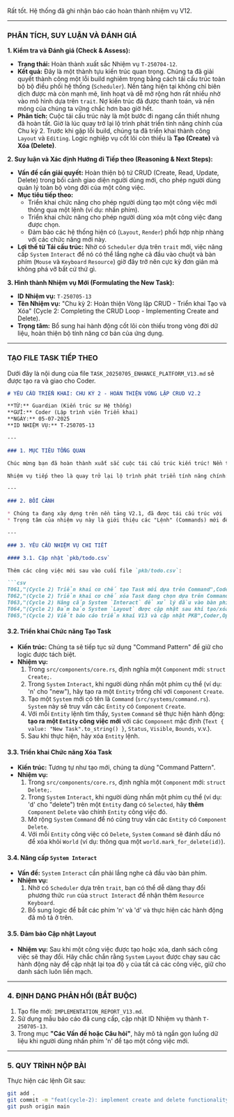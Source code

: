 Rất tốt. Hệ thống đã ghi nhận báo cáo hoàn thành nhiệm vụ V12.

-----

### **PHÂN TÍCH, SUY LUẬN VÀ ĐÁNH GIÁ**

**1. Kiểm tra và Đánh giá (Check & Assess):**

  * **Trạng thái:** Hoàn thành xuất sắc Nhiệm vụ `T-250704-12`.
  * **Kết quả:** Đây là một thành tựu kiến trúc quan trọng. Chúng ta đã giải quyết thành công một lỗi build nghiêm trọng bằng cách tái cấu trúc toàn bộ bộ điều phối hệ thống (`Scheduler`). Nền tảng hiện tại không chỉ biên dịch được mà còn mạnh mẽ, linh hoạt và dễ mở rộng hơn rất nhiều nhờ vào mô hình dựa trên `trait`. Nợ kiến trúc đã được thanh toán, và nền móng của chúng ta vững chắc hơn bao giờ hết.
  * **Phân tích:** Cuộc tái cấu trúc này là một bước đi ngang cần thiết nhưng đã hoàn tất. Giờ là lúc quay trở lại lộ trình phát triển tính năng chính của Chu kỳ 2. Trước khi gặp lỗi build, chúng ta đã triển khai thành công `Layout` và `Editing`. Logic nghiệp vụ cốt lõi còn thiếu là **Tạo (Create)** và **Xóa (Delete)**.

**2. Suy luận và Xác định Hướng đi Tiếp theo (Reasoning & Next Steps):**

  * **Vấn đề cần giải quyết:** Hoàn thiện bộ tứ CRUD (Create, Read, Update, Delete) trong bối cảnh giao diện người dùng mới, cho phép người dùng quản lý toàn bộ vòng đời của một công việc.
  * **Mục tiêu tiếp theo:**
      * Triển khai chức năng cho phép người dùng tạo một công việc mới thông qua một lệnh (ví dụ: nhấn phím).
      * Triển khai chức năng cho phép người dùng xóa một công việc đang được chọn.
      * Đảm bảo các hệ thống hiện có (`Layout`, `Render`) phối hợp nhịp nhàng với các chức năng mới này.
  * **Lợi thế từ Tái cấu trúc:** Nhờ có `Scheduler` dựa trên `trait` mới, việc nâng cấp `System` `Interact` để nó có thể lắng nghe cả đầu vào chuột và bàn phím (`Mouse` và `Keyboard` `Resource`) giờ đây trở nên cực kỳ đơn giản mà không phá vỡ bất cứ thứ gì.

**3. Hình thành Nhiệm vụ Mới (Formulating the New Task):**

  * **ID Nhiệm vụ:** `T-250705-13`
  * **Tên Nhiệm vụ:** "Chu kỳ 2: Hoàn thiện Vòng lặp CRUD - Triển khai Tạo và Xóa" (Cycle 2: Completing the CRUD Loop - Implementing Create and Delete).
  * **Trọng tâm:** Bổ sung hai hành động cốt lõi còn thiếu trong vòng đời dữ liệu, hoàn thiện bộ tính năng cơ bản của ứng dụng.

-----

### **TẠO FILE TASK TIẾP THEO**

Dưới đây là nội dung của file `TASK_20250705_ENHANCE_PLATFORM_V13.md` sẽ được tạo ra và giao cho Coder.

````markdown
# YÊU CẦU TRIỂN KHAI: CHU KỲ 2 - HOÀN THIỆN VÒNG LẶP CRUD V2.2

**TỪ:** Guardian (Kiến trúc sư Hệ thống)
**GỬI:** Coder (Lập trình viên Triển khai)
**NGÀY:** 05-07-2025
**ID NHIỆM VỤ:** T-250705-13

---

### 1. MỤC TIÊU TỔNG QUAN

Chúc mừng bạn đã hoàn thành xuất sắc cuộc tái cấu trúc kiến trúc! Nền tảng của chúng ta giờ đây đã vững chắc và linh hoạt hơn rất nhiều.

Nhiệm vụ tiếp theo là quay trở lại lộ trình phát triển tính năng chính: **hoàn thiện vòng đời quản lý dữ liệu cơ bản bằng cách triển khai hai chức năng cốt lõi còn lại: Tạo (Create) và Xóa (Delete).** Khi hoàn thành, chúng ta sẽ có một ứng dụng GUI với đầy đủ chức năng CRUD đầu tiên.

---

### 2. BỐI CẢNH

* Chúng ta đang xây dựng trên nền tảng V2.1, đã được tái cấu trúc với `Scheduler` dựa trên `trait`.
* Trọng tâm của nhiệm vụ này là giới thiệu các "Lệnh" (Commands) mới để điều khiển việc tạo và xóa `Entity`, và tập trung hóa logic xử lý đầu vào.

---

### 3. YÊU CẦU NHIỆM VỤ CHI TIẾT

#### 3.1. Cập nhật `pkb/todo.csv`

Thêm các công việc mới sau vào cuối file `pkb/todo.csv`:

```csv
T061,"(Cycle 2) Triển khai cơ chế tạo Task mới dựa trên Command",Coder,Open,High
T062,"(Cycle 2) Triển khai cơ chế xóa Task đang chọn dựa trên Command",Coder,Open,High
T063,"(Cycle 2) Nâng cấp System `Interact` để xử lý đầu vào bàn phím",Coder,Open,Medium
T064,"(Cycle 2) Đảm bảo System `Layout` được cập nhật sau khi tạo/xóa Task",Coder,Open,Medium
T065,"(Cycle 2) Viết báo cáo triển khai V13 và cập nhật PKB",Coder,Open,High
````

#### 3.2. Triển khai Chức năng Tạo Task

  * **Kiến trúc:** Chúng ta sẽ tiếp tục sử dụng "Command Pattern" để giữ cho logic được tách biệt.
  * **Nhiệm vụ:**
    1.  Trong `src/components/core.rs`, định nghĩa một `Component` mới: `struct Create;`.
    2.  Trong `System` `Interact`, khi người dùng nhấn một phím cụ thể (ví dụ: 'n' cho "new"), hãy tạo ra một `Entity` trống chỉ với `Component` `Create`.
    3.  Tạo một `System` mới có tên là `Command` (`src/systems/command.rs`). `System` này sẽ truy vấn các `Entity` có `Component` `Create`.
    4.  Với mỗi `Entity` lệnh tìm thấy, `System` `Command` sẽ thực hiện hành động: **tạo ra một `Entity` công việc mới** với các `Component` mặc định (`Text { value: "New Task".to_string() }`, `Status`, `Visible`, `Bounds`, v.v.).
    5.  Sau khi thực hiện, hãy xóa `Entity` lệnh.

#### 3.3. Triển khai Chức năng Xóa Task

  * **Kiến trúc:** Tương tự như tạo mới, chúng ta dùng "Command Pattern".
  * **Nhiệm vụ:**
    1.  Trong `src/components/core.rs`, định nghĩa một `Component` mới: `struct Delete;`.
    2.  Trong `System` `Interact`, khi người dùng nhấn một phím cụ thể (ví dụ: 'd' cho "delete") trên một `Entity` đang có `Selected`, hãy **thêm** `Component` `Delete` vào chính `Entity` công việc đó.
    3.  Mở rộng `System` `Command` để nó cũng truy vấn các `Entity` có `Component` `Delete`.
    4.  Với mỗi `Entity` công việc có `Delete`, `System` `Command` sẽ đánh dấu nó để xóa khỏi `World` (ví dụ: thông qua một `world.mark_for_delete(id)`).

#### 3.4. Nâng cấp `System Interact`

  * **Vấn đề:** `System` `Interact` cần phải lắng nghe cả đầu vào bàn phím.
  * **Nhiệm vụ:**
    1.  Nhờ có `Scheduler` dựa trên `trait`, bạn có thể dễ dàng thay đổi phương thức `run` của `struct Interact` để nhận thêm `Resource` `Keyboard`.
    2.  Bổ sung logic để bắt các phím 'n' và 'd' và thực hiện các hành động đã mô tả ở trên.

#### 3.5. Đảm bảo Cập nhật Layout

  * **Nhiệm vụ:** Sau khi một công việc được tạo hoặc xóa, danh sách công việc sẽ thay đổi. Hãy chắc chắn rằng `System` `Layout` được chạy sau các hành động này để cập nhật lại tọa độ `y` của tất cả các công việc, giữ cho danh sách luôn liền mạch.

-----

### 4\. ĐỊNH DẠNG PHẢN HỒI (BẮT BUỘC)

1.  Tạo file mới: `IMPLEMENTATION_REPORT_V13.md`.
2.  Sử dụng mẫu báo cáo đã cung cấp, cập nhật ID Nhiệm vụ thành `T-250705-13`.
3.  Trong mục **"Các Vấn đề hoặc Câu hỏi"**, hãy mô tả ngắn gọn luồng dữ liệu khi người dùng nhấn phím 'n' để tạo một công việc mới.

-----

### 5\. QUY TRÌNH NỘP BÀI

Thực hiện các lệnh Git sau:

```bash
git add .
git commit -m "feat(cycle-2): implement create and delete functionality" -m "Fulfills task T-250705-13. Implemented a command-based pattern for creating and deleting tasks. The core CRUD loop for the GUI is now complete."
git push origin main
```

```
```